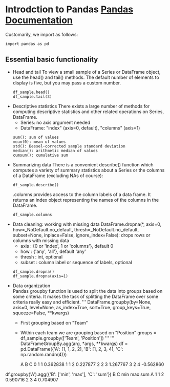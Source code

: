 # Introdction to Pandas [Pandas Documentation](https://pandas.pydata.org/docs/index.html)
Customarily, we import as follows:
```
import pandas as pd
```

## Essential basic functionality
* Head and tail
  To view a small sample of a Series or DataFrame object, use the head() and tail() methods. The default number of elements to display is five, but you may pass a custom number.
  ```
  df_sample.head()
  df_sample.tail(3)
  ```
* Descriptive statistics
  There exists a large number of methods for computing descriptive statistics and other related operations on Series, DataFrame.
  - Series: no axis argument needed
  - DataFrame: "index" (axis=0, default), "columns" (axis=1)
  ```
  sum(): sum of values
  mean(0): mean of values
  std(): Bessel-corrected sample standard deviation
  median(): arithmetic median of values
  cumsum(): cumulative sum
  ```
* Summarizing data
  There is a convenient describe() function which computes a variety of summary statistics about a Series or the columns of a DataFrame (excluding NAs of course):
  ```
  df_sample.describe()
  ```
  .columns provides access to the column labels of a data frame. It returns an index object representing the names of the columns in the DataFrame.
  ```
  df_sample.columns
  ```
* Data cleaning: working with missing data
  DataFrame.dropna(*, axis=0, how=_NoDefault.no_default, thresh=_NoDefault.no_default, subset=None, inplace=False, ignore_index=False): drops rows or columns with missing data
  - axis : {0 or 'index', 1 or 'columns'}, default 0
  - how : {'any', 'all'}, default 'any'
  - thresh : int, optional
  - subset : column label or sequence of labels, optional
  ```
  df_sample.dropna() 
  df_sample.dropna(axis=1)
  ```
* Data organization  
  Pandas groupby function is used to split the data into groups based on some criteria. It makes the task of splitting the DataFrame over some criteria really easy and efficient.
  '''
  DataFrame.groupby(by=None, axis=0, level=None, as_index=True, sort=True, group_keys=True, squeeze=False, **kwargs)
  - First grouping based on "Team"
  - Within each team we are grouping based on "Position"
  groups = df_sample.groupby(['Team', 'Position'])
  '''
  '''
  DataFrameGroupBy.agg(arg, *args, **kwargs)
  df = pd.DataFrame({'A': [1, 1, 2, 2],
                    'B': [1, 2, 3, 4],
                    'C': np.random.randn(4)})

     A  B         C
  0  1  1  0.362838
  1  1  2  0.227877
  2  2  3  1.267767
  3  2  4 -0.562860
    
 df.groupby('A').agg({'B': ['min', 'max'], 'C': 'sum'})
      B             C
    min max       sum
  A
  1   1   2  0.590716
  2   3   4  0.704907
  ```


